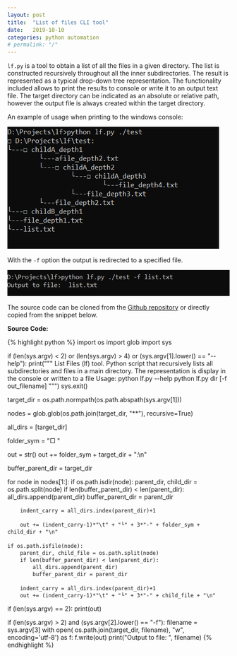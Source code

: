 ```yaml
---
layout: post
title:  "List of files CLI tool"
date:   2019-10-10
categories: python automation
# permalink: "/"
---
```


`lf.py` is a tool to obtain a list of all the files in a given directory. The list is constructed recursively throughout all the inner subdirectories.
The result is represented as a typical drop-down tree representation. The functionality included allows to print the results to console or write it to an output text file. The target directory can be indicated as an absolute or relative path, however the output file is always created within the target directory.

An example of usage when printing to the windows console:

![console](https://github.com/johnrest/johnrest.github.io/blob/master/_posts/2019-10-10/example_console.png)

With the `-f` option the output is redirected to a specified file.

![file](https://github.com/johnrest/johnrest.github.io/blob/master/_posts/2019-10-10/example_file.png)

The source code can be cloned from the [Github repository](https://github.com/johnrest/lf) or directly copied from the snippet below.

**Source Code:**

{% highlight python %}
import os
import glob
import sys


if (len(sys.argv) < 2) or (len(sys.argv) > 4) or (sys.argv[1].lower() == "--help"):
    print("""
         List Files (lf) tool.
             Python script that recursively lists all 
             subdirectories and files in a main directory.
             The representation is display in the console or written to a
             file
         Usage:
         python lf.py --help
         python lf.py dir [-f out_filename]
         """)
    sys.exit()    

target_dir = os.path.normpath(os.path.abspath(sys.argv[1]))

nodes = glob.glob(os.path.join(target_dir, "**"), recursive=True)

all_dirs = [target_dir]

folder_sym = "□ "

out = str()
out += folder_sym + target_dir + ":\n"

buffer_parent_dir = target_dir

for node in nodes[1:]:
    if os.path.isdir(node):
        parent_dir, child_dir = os.path.split(node)
        if len(buffer_parent_dir) < len(parent_dir):
            all_dirs.append(parent_dir)
            buffer_parent_dir = parent_dir
        
        indent_carry = all_dirs.index(parent_dir)+1           

        out += (indent_carry-1)*"\t" + "└" + 3*"-" + folder_sym + child_dir + "\n"

    if os.path.isfile(node):
        parent_dir, child_file = os.path.split(node)
        if len(buffer_parent_dir) < len(parent_dir):
            all_dirs.append(parent_dir)
            buffer_parent_dir = parent_dir

        indent_carry = all_dirs.index(parent_dir)+1
        out += (indent_carry-1)*"\t" + "└" + 3*"-" + child_file + "\n"

if (len(sys.argv) == 2):
    print(out)

if (len(sys.argv) > 2) and (sys.argv[2].lower() == "-f"):
    filename = sys.argv[3]
    with open( os.path.join(target_dir, filename), "w", encoding='utf-8') as f:
        f.write(out)
        print("Output to file: ", filename)
{% endhighlight %}





